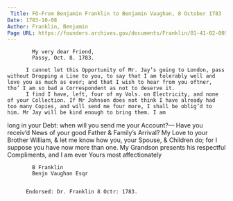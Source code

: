 ```yaml
---
 Title: FO-From Benjamin Franklin to Benjamin Vaughan, 8 October 1783
Date: 1783-10-08
Author: Franklin, Benjamin
Page URL: https://founders.archives.gov/documents/Franklin/01-41-02-0055
---
```


          
            My very dear Friend,
            Passy, Oct. 8. 1783.
          
          I cannot let this Opportunity of Mr. Jay’s going to London, pass without Dropping a Line to you, to say that I am tolerably well and love you as much as ever; and that I wish to hear from you oftner, tho’ I am so bad a Correspondent as not to deserve it.
          I find I have, left, four of my Vols. on Electricity, and none of your Collection. If Mr Johnson does not think I have already had too many Copies, and will send me four more, I shall be oblig’d to him. Mr Jay will be kind enough to bring them. I am

long in your Debt: when will you send me your Account?— Have you receiv’d News of your good Father & Family’s Arrival? My Love to your Brother William, & let me know how you, your Spouse, & Children do; for I suppose you have now more than one. My Grandson presents his respectful Compliments, and I am ever Yours most affectionately
          
            B Franklin
            Benjn Vaughan Esqr
          
         
          Endorsed: Dr. Franklin 8 Octr: 1783.
        
